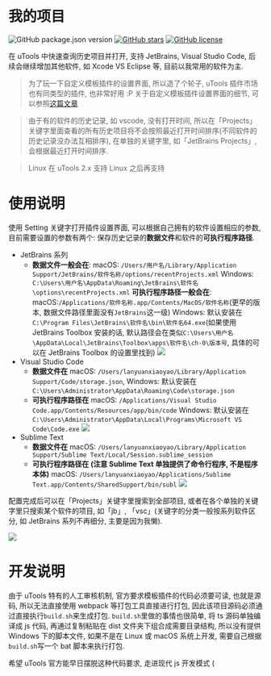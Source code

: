 # 我的项目

![GitHub package.json version](https://img.shields.io/github/package-json/v/LanyuanXiaoyao-Studio/utools-recent-projects)
[![GitHub stars](https://img.shields.io/github/stars/LanyuanXiaoyao-Studio/utools-recent-projects)](https://github.com/LanyuanXiaoyao-Studio/utools-recent-projects/stargazers)
[![GitHub license](https://img.shields.io/github/license/LanyuanXiaoyao-Studio/utools-recent-projects)](https://github.com/LanyuanXiaoyao-Studio/utools-recent-projects)

在 uTools 中快速查询历史项目并打开, 支持 JetBrains, Visual Studio Code, 后续会继续增加其他软件, 如 Xcode VS Eclipse 等, 目前以我常用的软件为主.

> 为了玩一下自定义模板插件的设置界面, 所以造了个轮子, uTools 插件市场也有同类型的插件, 也非常好用 :P
> 关于自定义模板插件设置界面的细节, 可以参照[这篇文章](https://yuanliao.info/d/3979)

> 由于有的软件的历史记录, 如 vscode, 没有打开时间, 所以在「Projects」关键字里面查看的所有历史项目将不会按照最近打开时间排序(不同软件的历史记录没办法互相排序), 在单独的关键字里, 如「JetBrains Projects」, 会根据最近打开时间排序.

> Linux 在 uTools 2.x 支持 Linux 之后再支持

# 使用说明

使用 Setting 关键字打开插件设置界面, 可以根据自己拥有的软件设置相应的参数, 目前需要设置的参数有两个: 保存历史记录的**数据文件**和软件的**可执行程序路径**.

- JetBrains 系列
    - **数据文件一般会在**:
      macOS: `/Users/用户名/Library/Application Support/JetBrains/软件名称/options/recentProjects.xml`
      Windows: `C:\Users\用户名\AppData\Roaming\JetBrains\软件名\options\recentProjects.xml`
      **可执行程序路径一般会在**:
      macOS:`/Applications/软件名称.app/Contents/MacOS/软件名称`(更早的版本, 数据文件路径里面没有`JetBrains`这一级)
      Windows: 默认安装在`C:\Program Files\JetBrains\软件名\bin\软件名64.exe`(如果使用 JetBrains Toolbox 安装的话,
      默认路径会在类似`C:\Users\用户名\AppData\Local\JetBrains\Toolbox\apps\软件名\ch-0\版本号`, 具体的可以在 JetBrains Toolbox 的设置里找到)
      ![](https://z3.ax1x.com/2021/08/04/fktJsJ.png)
- Visual Studio Code
    - **数据文件在**
      macOS: `/Users/lanyuanxiaoyao/Library/Application Support/Code/storage.json`, Windows:
      默认安装在`C:\Users\Administrator\AppData\Roaming\Code\storage.json`
    - **可执行程序路径在**
      macOS: `/Applications/Visual Studio Code.app/Contents/Resources/app/bin/code`
      Windows: 默认安装在`C:\Users\Administrator\AppData\Local\Programs\Microsoft VS Code\Code.exe`
      ![](https://z3.ax1x.com/2021/08/04/fktRot.png)
- Sublime Text
    - **数据文件在**
      macOS: `/Users/lanyuanxiaoyao/Library/Application Support/Sublime Text/Local/Session.sublime_session`
    - **可执行程序路径在 (注意 Sublime Text 单独提供了命令行程序, 不是程序本体)**
      macOS: `/Users/lanyuanxiaoyao/Applications/Sublime Text.app/Contents/SharedSupport/bin/subl`
      ![](https://z3.ax1x.com/2021/08/09/f8UijS.png)

配置完成后可以在「Projects」关键字里搜索到全部项目, 或者在各个单独的关键字里只搜索某个软件的项目, 如「jb」, 「vsc」(关键字的分类一般按系列软件区分, 如 JetBrains 系列不再细分, 主要是因为我懒).

![](https://z3.ax1x.com/2021/08/04/fkUt4x.png)

# 开发说明

由于 uTools 特有的人工审核机制, 官方要求模板插件的代码必须要可读, 也就是源码, 所以无法直接使用 webpack 等打包工具直接进行打包, 因此该项目源码必须通过直接执行`build.sh`来生成打包. `build.sh`里做的事情也很简单, 将 ts 源码单独编译成 js 代码, 再通过复制粘贴在 dist 文件夹下组合成需要目录结构, 所以没有提供 Windows 下的脚本文件, 如果不是在 Linux 或 macOS 系统上开发, 需要自己根据`build.sh`写一个 bat 脚本来执行打包.

希望 uTools 官方能早日摆脱这种代码要求, 走进现代 js 开发模式 (
